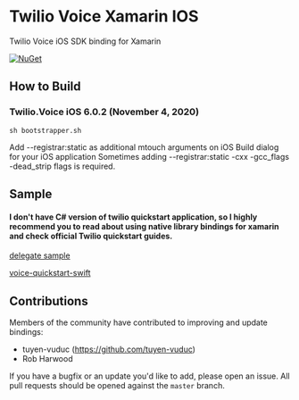 # Twilio Voice Xamarin IOS

Twilio Voice iOS SDK binding for Xamarin

[![NuGet][nuget-img]][nuget-link]

[nuget-img]: https://img.shields.io/badge/nuget-6.0.2-blue.svg
[nuget-link]: https://www.nuget.org/packages/Twilio.Voice.iOS.XamarinBinding

## How to Build

### Twilio.Voice iOS 6.0.2 (November 4, 2020)
```
sh bootstrapper.sh
```

Add --registrar:static as additional mtouch arguments on iOS Build dialog for your iOS application
Sometimes adding --registrar:static -cxx -gcc_flags -dead_strip flags is required.

## Sample

####  I don't have C# version of twilio quickstart application, so I highly recommend you to read about using native library bindings for xamarin and check official Twilio quickstart guides.

[delegate sample](sample)

[voice-quickstart-swift](https://github.com/twilio/voice-quickstart-swift)

## Contributions

Members of the community have contributed to improving and update bindings:

- tuyen-vuduc (https://github.com/tuyen-vuduc)
- Rob Harwood

If you have a bugfix or an update you'd like to add, please open an issue. 
All pull requests should be opened against the `master` branch.
